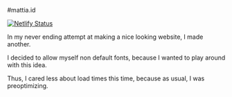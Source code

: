 #mattia.id

[![Netlify Status](https://api.netlify.com/api/v1/badges/075be8a8-5957-4130-82fc-82c93c67a8d4/deploy-status)](https://app.netlify.com/sites/mattiaschiano/deploys)

In my never ending attempt at making a nice looking website, I made another.

I decided to allow myself non default fonts, because I wanted to play around with this idea.

Thus, I cared less about load times this time, because as usual, I was preoptimizing.